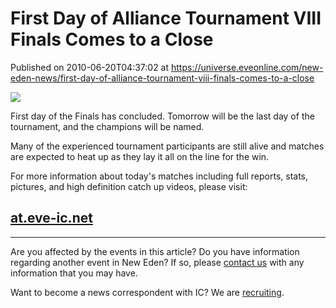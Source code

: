 # First Day of Alliance Tournament VIII Finals Comes to a Close
Published on 2010-06-20T04:37:02 at https://universe.eveonline.com/new-eden-news/first-day-of-alliance-tournament-viii-finals-comes-to-a-close

![](http://www.eve-ic.net/media/assets/icarticlebanner.png)  
  
First day of the Finals has concluded. Tomorrow will be the last day of the tournament, and the champions will be named.  
  
Many of the experienced tournament participants are still alive and matches are expected to heat up as they lay it all on the line for the win.  
  
For more information about today's matches including full reports, stats, pictures, and high definition catch up videos, please visit: 

## [at.eve-ic.net](http://at.eve-ic.net/8/index.php?view=home)

* * *

Are you affected by the events in this article? Do you have information regarding another event in New Eden? If so, please [contact us](http://www.eveonline.com/news.asp?a=submitrp) with any information that you may have.  
  
Want to become a news correspondent with IC? We are [recruiting](http://www.eveonline.com/isd.asp).
